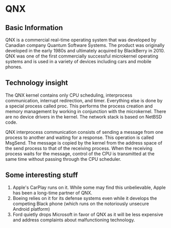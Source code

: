 # QNX
## Basic Information
QNX is a commercial real-time operating system that was developed by Canadian company Quantum Software Systems.
The product was originally developed in the early 1980s and ultimately acquired by BlackBerry in 2010.
QNX was one of the first commercially successful microkernel operating systems and is used in a variety of devices including cars and mobile phones.

## Technology insight
The QNX kernel contains only CPU scheduling, interprocess communication, interrupt redirection, and timer.
Everything else is done by a special process called proc.
This performs the process creation and memory management by working in conjunction with the microkernel.
There are no device drivers in the kernel. The network stack is based on NetBSD code.

QNX interprocess communication consists of sending a message from one process to another and waiting for a response.
This operation is called MsgSend.
The message is copied by the kernel from the address space of the send process to that of the receiving process.
When the receiving process waits for the message, control of the CPU is transmitted at the same time without passing through the CPU scheduler.

## Some interesting stuff
1. Apple's CarPlay runs on it. While some may find this unbelievable, Apple has been a long-time partner of QNX.
2. Boeing relies on it for its defense systems even while it develops the competing Black phone (which runs on the notoriously unsecure Android platform)
3. Ford quietly drops Microsoft in favor of QNX as it will be less expensive and address complaints about malfunctioning technology.
